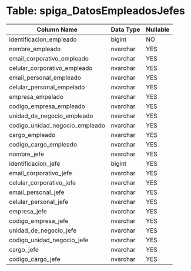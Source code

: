 # Table: spiga_DatosEmpleadosJefes

| Column Name | Data Type | Nullable |
|-------------|-----------|----------|
| identificacion_empleado | bigint | NO |
| nombre_empleado | nvarchar | YES |
| email_corporativo_empleado | nvarchar | YES |
| celular_corporativo_empleado | nvarchar | YES |
| email_personal_empleado | nvarchar | YES |
| celular_personal_empelado | nvarchar | YES |
| empresa_empelado | nvarchar | YES |
| codigo_empresa_empleado | nvarchar | YES |
| unidad_de_negocio_empleado | nvarchar | YES |
| codigo_unidad_negocio_empleado | nvarchar | YES |
| cargo_empleado | nvarchar | YES |
| codigo_cargo_empleado | nvarchar | YES |
| nombre_jefe | nvarchar | YES |
| identificacion_jefe | bigint | YES |
| email_corporativo_jefe | nvarchar | YES |
| celular_corporativo_jefe | nvarchar | YES |
| email_personal_jefe | nvarchar | YES |
| celular_personal_jefe | nvarchar | YES |
| empresa_jefe | nvarchar | YES |
| codigo_empresa_jefe | nvarchar | YES |
| unidad_de_negocio_jefe | nvarchar | YES |
| codigo_unidad_negocio_jefe | nvarchar | YES |
| cargo_jefe | nvarchar | YES |
| codigo_cargo_jefe | nvarchar | YES |
